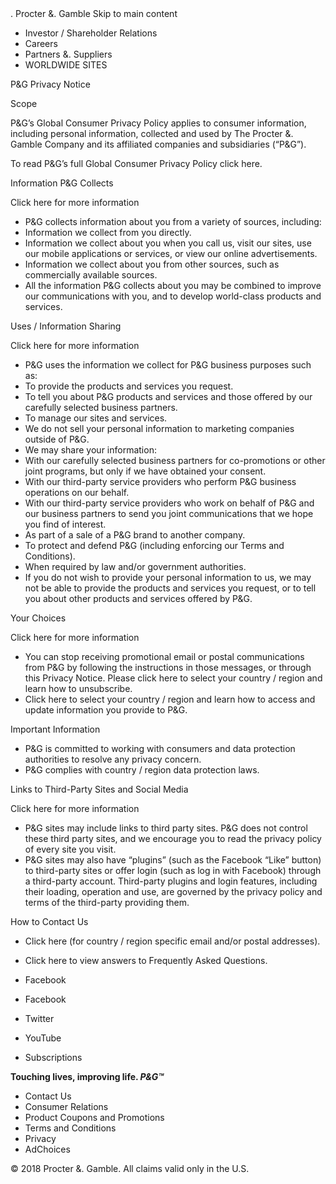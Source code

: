 <iframe src="https://www.googletagmanager.com/ns.html?id=GTM-PW4NS3V" height="0" width="0" style="display:none;visibility:hidden"></iframe>. Procter &. Gamble Skip to main content

*   Investor / Shareholder Relations
*   Careers
*   Partners &. Suppliers
*   WORLDWIDE SITES

P&G Privacy Notice

Scope

P&G’s Global Consumer Privacy Policy applies to consumer information, including personal information, collected and used by The Procter &. Gamble Company and its affiliated companies and subsidiaries (“P&G”).  
  
To read P&G’s full Global Consumer Privacy Policy click here.

Information P&G Collects

Click here for more information

*   P&G collects information about you from a variety of sources, including:
*   Information we collect from you directly.
*   Information we collect about you when you call us, visit our sites, use our mobile applications or services, or view our online advertisements.
*   Information we collect about you from other sources, such as commercially available sources.
*   All the information P&G collects about you may be combined to improve our communications with you, and to develop world-class products and services.

Uses / Information Sharing

Click here for more information

*   P&G uses the information we collect for P&G business purposes such as:
*   To provide the products and services you request.
*   To tell you about P&G products and services and those offered by our carefully selected business partners.
*   To manage our sites and services.
*   We do not sell your personal information to marketing companies outside of P&G.
*   We may share your information:
*   With our carefully selected business partners for co-promotions or other joint programs, but only if we have obtained your consent.
*   With our third-party service providers who perform P&G business operations on our behalf.
*   With our third-party service providers who work on behalf of P&G and our business partners to send you joint communications that we hope you find of interest.
*   As part of a sale of a P&G brand to another company.
*   To protect and defend P&G (including enforcing our Terms and Conditions).
*   When required by law and/or government authorities.
*   If you do not wish to provide your personal information to us, we may not be able to provide the products and services you request, or to tell you about other products and services offered by P&G.

Your Choices

Click here for more information

*   You can stop receiving promotional email or postal communications from P&G by following the instructions in those messages, or through this Privacy Notice. Please click here to select your country / region and learn how to unsubscribe.
*   Click here to select your country / region and learn how to access and update information you provide to P&G.

Important Information

*   P&G is committed to working with consumers and data protection authorities to resolve any privacy concern.
*   P&G complies with country / region data protection laws.

  
Links to Third-Party Sites and Social Media

  

Click here for more information

*   P&G sites may include links to third party sites. P&G does not control these third party sites, and we encourage you to read the privacy policy of every site you visit.
*   P&G sites may also have “plugins” (such as the Facebook “Like” button) to third-party sites or offer login (such as log in with Facebook) through a third-party account. Third-party plugins and login features, including their loading, operation and use, are governed by the privacy policy and terms of the third-party providing them.

  
How to Contact Us

*   Click here (for country / region specific email and/or postal addresses).
*   Click here to view answers to Frequently Asked Questions.

*   Facebook
*   Facebook
*   Twitter
*   YouTube
*   Subscriptions

**Touching lives, improving life. _P&G™_**

*   Contact Us
*   Consumer Relations
*   Product Coupons and Promotions
*   Terms and Conditions
*   Privacy
*   AdChoices

© 2018 Procter &. Gamble. All claims valid only in the U.S.